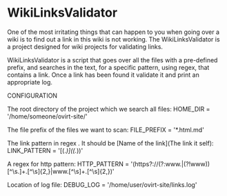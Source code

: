 # WikiLinksValidator
One of the most irritating things that can happen to you when going over a wiki is to find out a link in this wiki is not working.
The WikiLinksValidator is a project designed for wiki projects for validating links.

WikiLinksValidator is a script that goes over all the files with a pre-defined prefix,
and searches in the text, for a specific pattern, using regex, that contains a link.
Once a link has been found it validate it and print an appropriate log.

CONFIGURATION

The root directory of the project which we search all files:
  HOME_DIR = '/home/someone/ovirt-site/'

The file prefix of the files we want to scan:
  FILE_PREFIX = '*.html.md'

The link pattern in regex [](). It should be [Name of the link](The link it self):
  LINK_PATTERN = '\[(.*)\]\((.*)\)'

A regex for http pattern:
  HTTP_PATTERN = '(https?:\/\/(?:www\.|(?!www))[^\s\.]+\.[^\s]{2,}|www\.[^\s]+\.[^\s]{2,})'

Location of log file:
  DEBUG_LOG = '/home/user/ovirt-site/links.log'


